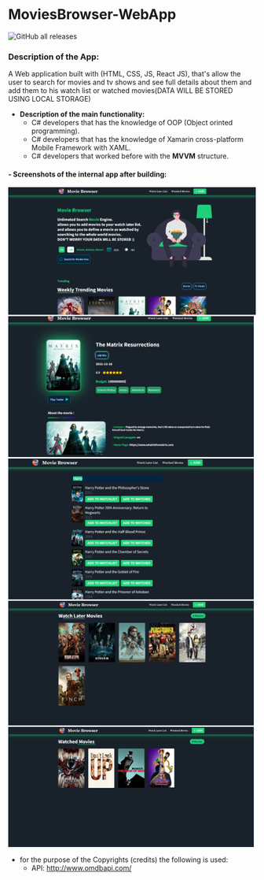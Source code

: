 # MoviesBrowser-WebApp
![GitHub all releases](https://img.shields.io/github/downloads/ahmed7am1d/MoviesBrowser-WebApp/total?logo=GitHub&style=flat-square)
### Description of the App:
A Web application built with (HTML, CSS, JS, React JS), that's allow the user to search for movies and tv shows and see full details about them and add them to his watch list or watched movies(DATA WILL BE STORED USING LOCAL STORAGE)
* **Description of the main functionality:**
  * C# developers that has the knowledge of OOP (Object orinted programming).
  * C# developers that has the knowledge of Xamarin cross-platform Mobile Framework with XAML.
  * C# developers that worked before with the **MVVM** structure.
 
 #### - Screenshots of the internal app after building:
<img src="websiteScreenShots/landPage.png" width="1000"></img>
<img src="websiteScreenShots/movieDetailPage.png" width="500"></img>
<img src="websiteScreenShots/searchMoviePage.png" width="500"></img>
<img src="websiteScreenShots/watchLater-Page.png" width="500"></img>
<img src="websiteScreenShots/watchMoviePage.png" width="500"></img>

* for the purpose of the Copyrights (credits) the following is used:
  * API: http://www.omdbapi.com/
